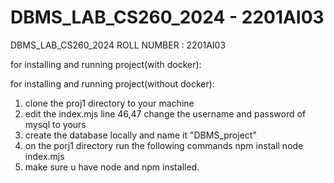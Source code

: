 # DBMS_LAB_CS260_2024 - 2201AI03
DBMS_LAB_CS260_2024
ROLL NUMBER : 2201AI03

for installing and running project(with docker):



for installing and running project(without docker):
1) clone the proj1 directory to your machine
2) edit the index.mjs line 46,47 change the username and password of mysql to yours
3) create the database locally and name it "DBMS_project"
4) on the porj1 directory run the following commands
   npm install
   node index.mjs
5) make sure u have node and npm installed.
